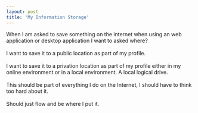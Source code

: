 ```yaml
---
layout: post
title: 'My Information Storage'
---
```

When I am asked to save something on the internet when using an web application or desktop application I want to asked where?<br /><br />I want to save it to a public location as part of my profile.<br /><br />I want to save it to a privation location as part of my profile either in my online environment or in a local environment. A local logical drive.<br /><br />This should be part of everything I do on the Internet, I sho<a href="javascript:void(0)" tabindex="10" onclick="return false;"><span></span></a>uld have to think too hard about it.<br /><br />Should just flow and be where I put it.